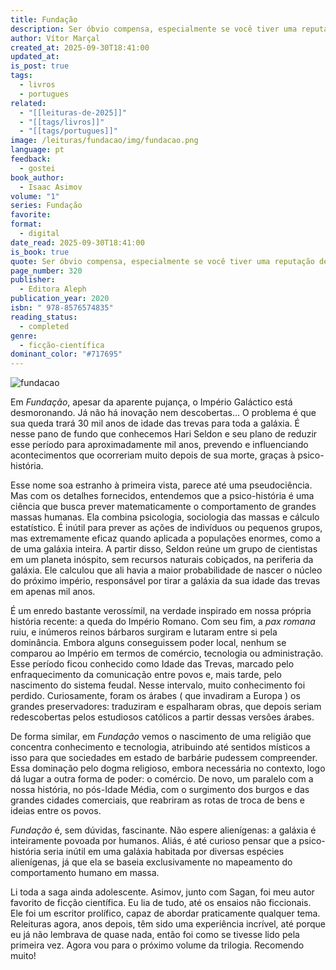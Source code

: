 ```yaml
---
title: Fundação
description: Ser óbvio compensa, especialmente se você tiver uma reputação de sutileza.
author: Vítor Marçal
created_at: 2025-09-30T18:41:00
updated_at:
is_post: true
tags:
  - livros
  - portugues
related:
  - "[[leituras-de-2025]]"
  - "[[tags/livros]]"
  - "[[tags/portugues]]"
image: /leituras/fundacao/img/fundacao.png
language: pt
feedback:
  - gostei
book_author:
  - Isaac Asimov
volume: "1"
series: Fundação
favorite:
format:
  - digital
date_read: 2025-09-30T18:41:00
is_book: true
quote: Ser óbvio compensa, especialmente se você tiver uma reputação de sutileza.
page_number: 320
publisher:
  - Editora Aleph
publication_year: 2020
isbn: " 978-8576574835"
reading_status:
  - completed
genre:
  - ficção-científica
dominant_color: "#717695"
---
```

![fundacao](/leituras/fundacao/img/fundacao.png)

Em _Fundação_, apesar da aparente pujança, o Império Galáctico está desmoronando. Já não há inovação nem descobertas... O problema é que sua queda trará 30 mil anos de idade das trevas para toda a galáxia. É nesse pano de fundo que conhecemos Hari Seldon e seu plano de reduzir esse período para aproximadamente mil anos, prevendo e influenciando acontecimentos que ocorreriam muito depois de sua morte, graças à psico-história.

Esse nome soa estranho à primeira vista, parece até uma pseudociência. Mas com os detalhes fornecidos, entendemos que a psico-história é uma ciência que busca prever matematicamente o comportamento de grandes massas humanas. Ela combina psicologia, sociologia das massas e cálculo estatístico. É inútil para prever as ações de indivíduos ou pequenos grupos, mas extremamente eficaz quando aplicada a populações enormes, como a de uma galáxia inteira. A partir disso, Seldon reúne um grupo de cientistas em um planeta inóspito, sem recursos naturais cobiçados, na periferia da galáxia. Ele calculou que ali havia a maior probabilidade de nascer o núcleo do próximo império, responsável por tirar a galáxia da sua idade das trevas em apenas mil anos.

É um enredo bastante verossímil, na verdade inspirado em nossa própria história recente: a queda do Império Romano. Com seu fim, a _pax romana_ ruiu, e inúmeros reinos bárbaros surgiram e lutaram entre si pela dominância. Embora alguns conseguissem poder local, nenhum se comparou ao Império em termos de comércio, tecnologia ou administração. Esse período ficou conhecido como Idade das Trevas, marcado pelo enfraquecimento da comunicação entre povos e, mais tarde, pelo nascimento do sistema feudal. Nesse intervalo, muito conhecimento foi perdido. Curiosamente, foram os árabes ( que invadiram a Europa ) os grandes preservadores: traduziram e espalharam obras, que depois seriam redescobertas pelos estudiosos católicos a partir dessas versões árabes.

De forma similar, em _Fundação_ vemos o nascimento de uma religião que concentra conhecimento e tecnologia, atribuindo até sentidos místicos a isso para que sociedades em estado de barbárie pudessem compreender. Essa dominação pelo dogma religioso, embora necessária no contexto, logo dá lugar a outra forma de poder: o comércio. De novo, um paralelo com a nossa história, no pós-Idade Média, com o surgimento dos burgos e das grandes cidades comerciais, que reabriram as rotas de troca de bens e ideias entre os povos.

_Fundação_ é, sem dúvidas, fascinante. Não espere alienígenas: a galáxia é inteiramente povoada por humanos. Aliás, é até curioso pensar que a psico-história seria inútil em uma galáxia habitada por diversas espécies alienígenas, já que ela se baseia exclusivamente no mapeamento do comportamento humano em massa.

Li toda a saga ainda adolescente. Asimov, junto com Sagan, foi meu autor favorito de ficção científica. Eu lia de tudo, até os ensaios não ficcionais. Ele foi um escritor prolífico, capaz de abordar praticamente qualquer tema. Releituras agora, anos depois, têm sido uma experiência incrível, até porque eu já não lembrava de quase nada, então foi como se tivesse lido pela primeira vez. Agora vou para o próximo volume da trilogia. Recomendo muito!